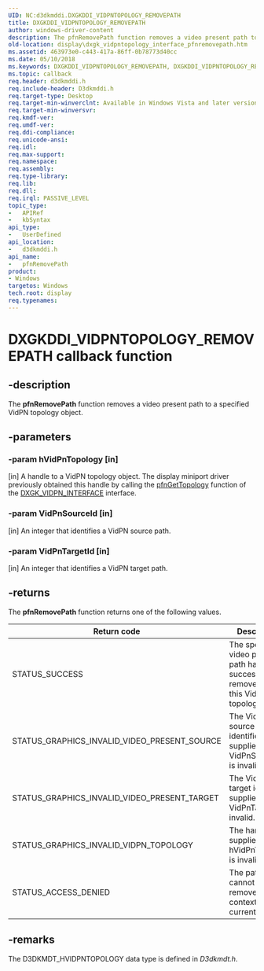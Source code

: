 ```yaml
---
UID: NC:d3dkmddi.DXGKDDI_VIDPNTOPOLOGY_REMOVEPATH
title: DXGKDDI_VIDPNTOPOLOGY_REMOVEPATH
author: windows-driver-content
description: The pfnRemovePath function removes a video present path to a specified VidPN topology object.
old-location: display\dxgk_vidpntopology_interface_pfnremovepath.htm
ms.assetid: 463973e0-c443-417a-86ff-0b78773d40cc
ms.date: 05/10/2018
ms.keywords: DXGKDDI_VIDPNTOPOLOGY_REMOVEPATH, DXGKDDI_VIDPNTOPOLOGY_REMOVEPATH callback, VidPnFunctions_0a43b9cf-d4c2-4d6f-acc7-7988038c56e5.xml, d3dkmddi/pfnRemovePath, display.dxgk_vidpntopology_interface_pfnremovepath, pfnRemovePath, pfnRemovePath callback function [Display Devices]
ms.topic: callback
req.header: d3dkmddi.h
req.include-header: D3dkmddi.h
req.target-type: Desktop
req.target-min-winverclnt: Available in Windows Vista and later versions of the Windows operating systems.
req.target-min-winversvr: 
req.kmdf-ver: 
req.umdf-ver: 
req.ddi-compliance: 
req.unicode-ansi: 
req.idl: 
req.max-support: 
req.namespace: 
req.assembly: 
req.type-library: 
req.lib: 
req.dll: 
req.irql: PASSIVE_LEVEL
topic_type:
-	APIRef
-	kbSyntax
api_type:
-	UserDefined
api_location:
-	d3dkmddi.h
api_name:
-	pfnRemovePath
product:
- Windows
targetos: Windows
tech.root: display
req.typenames: 
---
```


# DXGKDDI_VIDPNTOPOLOGY_REMOVEPATH callback function


## -description


The <b>pfnRemovePath</b> function removes a video present path to a specified VidPN topology object.


## -parameters




### -param hVidPnTopology [in]

[in] A handle to a VidPN topology object. The display miniport driver previously obtained this handle by calling the <a href="https://msdn.microsoft.com/2bc43cd0-97a2-4120-8e6f-425664d3d28c">pfnGetTopology</a> function of the <a href="https://msdn.microsoft.com/library/windows/hardware/ff562108">DXGK_VIDPN_INTERFACE</a> interface.


### -param VidPnSourceId [in]

[in] An integer that identifies a VidPN source path.


### -param VidPnTargetId [in]

[in] An integer that identifies a VidPN target path.


## -returns



The <b>pfnRemovePath</b> function returns one of the following values.

|Return code|Description|
|--- |--- |
|STATUS_SUCCESS|The specified video present path has been successfully removed from this VidPN topology object.|
|STATUS_GRAPHICS_INVALID_VIDEO_PRESENT_SOURCE|The VidPN source identifier supplied in VidPnSourceId is invalid.|
|STATUS_GRAPHICS_INVALID_VIDEO_PRESENT_TARGET|The VidPN target identifier supplied in VidPnTargetId is invalid.|
|STATUS_GRAPHICS_INVALID_VIDPN_TOPOLOGY|The handle supplied in hVidPnTopology is invalid.|
|STATUS_ACCESS_DENIED|The path cannot be removed in the context of the current DDI call.|

## -remarks



The D3DKMDT_HVIDPNTOPOLOGY data type is defined in<i> D3dkmdt.h</i>.



